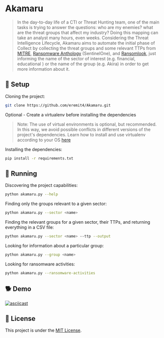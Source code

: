 # Akamaru
>In the day-to-day life of a CTI or Threat Hunting team, one of the main tasks is trying to answer the questions: who are my enemies? what are the threat groups that affect my industry?
Doing this mapping can take an analyst many hours, even weeks. Considering the Threat Intelligence Lifecycle, Akamaru aims to automate the initial phase of Collect by collecting the threat groups and some relevant TTPs from [MITRE](https://attack.mitre.org/groups/), [Ransomware Anthology](https://www.sentinelone.com/anthology/) (SentinelOne), and [Ransomlook](https://www.ransomlook.io/recent), just informing the name of the sector of interest (e.g. financial, educational ) or the name of the group (e.g. Akira) in order to get more information about it.

## 🐾 Setup

Cloning the project:
```bash
git clone https://github.com/eremit4/Akamaru.git
```
Optional - Create a virtualenv before installing the dependencies
> Note: The use of virtual environments is optional, but recommended. In this way, we avoid possible conflicts in different versions of the project's dependencies.
> Learn how to install and use virtualenv according to your OS [here](https://virtualenv.pypa.io/en/latest/)

Installing the dependencies:
```bash
pip install -r requirements.txt
```

## 🐶 Running

Discovering the project capabilities:
```bash
python akamaru.py --help
```

Finding only the groups relevant to a given sector:
```bash
python akamaru.py --sector <name>
```

Finding the relevant groups for a given sector, their TTPs, and returning everything in a CSV file:
```bash
python akamaru.py --sector <name> --ttp --output
```

Looking for information about a particular group:
```bash
python akamaru.py --group <name>
```

Looking for ransomware activities:
```bash
python akamaru.py --ransomware-activities
```

## 🐕 Demo
[![asciicast](https://asciinema.org/a/591986.svg)](https://asciinema.org/a/591986)

## 📝 License
This project is under the [MIT License](LICENSE).
